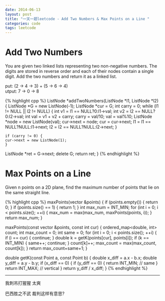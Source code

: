 ```yaml
---
date: 2014-06-13
layout: post
title: "一天一题leetcode - Add Two Numbers & Max Points on a Line "
categories: code
tags: leetcode
---
```


# Add Two Numbers
You are given two linked lists representing two non-negative numbers. The digits are stored in reverse order and each of their nodes contain a single digit. Add the two numbers and return it as a linked list.   

<!--more-->
put: (2 -> 4 -> 3) + (5 -> 6 -> 4)   
utput: 7 -> 0 -> 8   

{% highlight cpp %}
ListNode *addTwoNumbers(ListNode *l1, ListNode *l2) {
	ListNode *G = new ListNode(-1);
	ListNode *cur = G;
	int carry = 0;
	while (l1 != NULL || l2 != NULL) {
	int v1 = l1 == NULL?0:l1->val;
	int v2 = l2 == NULL?0:l2->val;
		int val = v1 + v2 + carry;
		carry = val/10;
		val = val%10;
		ListNode *node = new ListNode(val);
	cur->next = node;
	cur = cur->next;
	l1 = l1 == NULL?NULL:l1->next;
	l2 = l2 == NULL?NULL:l2->next;
	}

	if (carry != 0) {
	cur->next = new ListNode(1);
	}

ListNode *ret = G->next;
	delete G;
	return ret;
}
{% endhighlight %}

# Max Points on a Line
Given n points on a 2D plane, find the maximum number of points that lie on the same straight line.   

{% highlight cpp %}
 maxPoints(vector<Point> &points) {
	if (points.empty()) {
		return 0;
	}
	if (points.size() == 1) {
		return 1;
	}
	int max_num = INT_MIN;
	for (int i = 0; i < points.size(); ++i) {
		max_num = max(max_num, maxPoints(points, i));
	}
	return max_num;
}

 maxPoints(const vector<Point> &points, const int cur) {
ordered_map<double, int> count;
	int max_count = 0;
	int same = 0;
	for (int i = 0; i < points.size(); ++i) {
		if (i == cur) {
			continue;
		}
		double k = getK(points[cur], points[i]);
		if (k == INT_MIN) {
			same++;
			continue;
		}
		count[k]++;
		max_count = max(max_count, count[k]);
	}
	return max_count+same+1;
}

double getK(const Point a, const Point b) {
	double x_diff = a.x - b.x;
	double y_diff = a.y - b.y;
	if (x_diff == 0) {
		if (y_diff == 0) {
			return INT_MIN;  // same
		}
		return INT_MAX;  // vertical
	}
	return y_diff / x_diff;
}
{% endhighlight %}

---
我刺吊打猩猩 太爽   

巴西胜之不武 裁判这样有意思?   

